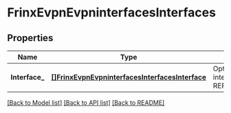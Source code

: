 # FrinxEvpnEvpninterfacesInterfaces

## Properties
Name | Type | Description | Notes
------------ | ------------- | ------------- | -------------
**Interface_** | [**[]FrinxEvpnEvpninterfacesInterfacesInterface**](frinx.evpn.evpninterfaces.interfaces.Interface.md) | Optional[List of interfaces] REF:Optional.empty | [optional] [default to null]

[[Back to Model list]](../README.md#documentation-for-models) [[Back to API list]](../README.md#documentation-for-api-endpoints) [[Back to README]](../README.md)


